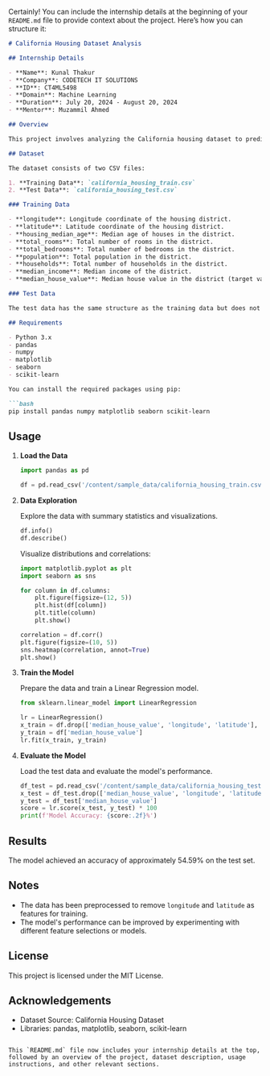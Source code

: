 Certainly! You can include the internship details at the beginning of your `README.md` file to provide context about the project. Here’s how you can structure it:

```markdown
# California Housing Dataset Analysis

## Internship Details

- **Name**: Kunal Thakur
- **Company**: CODETECH IT SOLUTIONS
- **ID**: CT4ML5498
- **Domain**: Machine Learning
- **Duration**: July 20, 2024 - August 20, 2024
- **Mentor**: Muzammil Ahmed

## Overview

This project involves analyzing the California housing dataset to predict housing values based on various features. The dataset provides information about housing attributes in California and is used to train a Linear Regression model to estimate the median house value.

## Dataset

The dataset consists of two CSV files:

1. **Training Data**: `california_housing_train.csv`
2. **Test Data**: `california_housing_test.csv`

### Training Data

- **longitude**: Longitude coordinate of the housing district.
- **latitude**: Latitude coordinate of the housing district.
- **housing_median_age**: Median age of houses in the district.
- **total_rooms**: Total number of rooms in the district.
- **total_bedrooms**: Total number of bedrooms in the district.
- **population**: Total population in the district.
- **households**: Total number of households in the district.
- **median_income**: Median income of the district.
- **median_house_value**: Median house value in the district (target variable).

### Test Data

The test data has the same structure as the training data but does not include the target variable `median_house_value`.

## Requirements

- Python 3.x
- pandas
- numpy
- matplotlib
- seaborn
- scikit-learn

You can install the required packages using pip:

```bash
pip install pandas numpy matplotlib seaborn scikit-learn
```

## Usage

1. **Load the Data**

   ```python
   import pandas as pd

   df = pd.read_csv('/content/sample_data/california_housing_train.csv')
   ```

2. **Data Exploration**

   Explore the data with summary statistics and visualizations.

   ```python
   df.info()
   df.describe()
   ```

   Visualize distributions and correlations:

   ```python
   import matplotlib.pyplot as plt
   import seaborn as sns

   for column in df.columns:
       plt.figure(figsize=(12, 5))
       plt.hist(df[column])
       plt.title(column)
       plt.show()

   correlation = df.corr()
   plt.figure(figsize=(10, 5))
   sns.heatmap(correlation, annot=True)
   plt.show()
   ```

3. **Train the Model**

   Prepare the data and train a Linear Regression model.

   ```python
   from sklearn.linear_model import LinearRegression

   lr = LinearRegression()
   x_train = df.drop(['median_house_value', 'longitude', 'latitude'], axis=1)
   y_train = df['median_house_value']
   lr.fit(x_train, y_train)
   ```

4. **Evaluate the Model**

   Load the test data and evaluate the model's performance.

   ```python
   df_test = pd.read_csv('/content/sample_data/california_housing_test.csv')
   x_test = df_test.drop(['median_house_value', 'longitude', 'latitude'], axis=1)
   y_test = df_test['median_house_value']
   score = lr.score(x_test, y_test) * 100
   print(f'Model Accuracy: {score:.2f}%')
   ```

## Results

The model achieved an accuracy of approximately 54.59% on the test set.

## Notes

- The data has been preprocessed to remove `longitude` and `latitude` as features for training.
- The model's performance can be improved by experimenting with different feature selections or models.

## License

This project is licensed under the MIT License.

## Acknowledgements

- Dataset Source: California Housing Dataset
- Libraries: pandas, matplotlib, seaborn, scikit-learn
```

This `README.md` file now includes your internship details at the top, followed by an overview of the project, dataset description, usage instructions, and other relevant sections.
